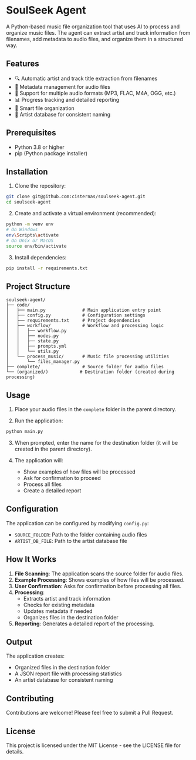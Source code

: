 # SoulSeek Agent

A Python-based music file organization tool that uses AI to process and organize music files. The agent can extract artist and track information from filenames, add metadata to audio files, and organize them in a structured way.

## Features

- 🔍 Automatic artist and track title extraction from filenames
- 📝 Metadata management for audio files
- 🎵 Support for multiple audio formats (MP3, FLAC, M4A, OGG, etc.)
- 📊 Progress tracking and detailed reporting
- 🎯 Smart file organization
- 🔄 Artist database for consistent naming

## Prerequisites

- Python 3.8 or higher
- pip (Python package installer)

## Installation

1. Clone the repository:
```bash
git clone git@github.com:cisternas/soulseek-agent.git
cd soulseek-agent
```

2. Create and activate a virtual environment (recommended):
```bash
python -m venv env
# On Windows
env\Scripts\activate
# On Unix or MacOS
source env/bin/activate
```

3. Install dependencies:
```bash
pip install -r requirements.txt
```

## Project Structure

```
soulseek-agent/
├── code/
│   ├── main.py              # Main application entry point
│   ├── config.py            # Configuration settings
│   ├── requirements.txt     # Project dependencies
│   ├── workflow/            # Workflow and processing logic
│   │   ├── workflow.py
│   │   ├── nodes.py
│   │   ├── state.py
│   │   ├── prompts.yml
│   │   └── utils.py
│   └── process_music/       # Music file processing utilities
│       └── files_manager.py
├── complete/                # Source folder for audio files
└── (organized/)            # Destination folder (created during processing)
```

## Usage

1. Place your audio files in the `complete` folder in the parent directory.

2. Run the application:
```bash
python main.py
```

3. When prompted, enter the name for the destination folder (it will be created in the parent directory).

4. The application will:
   - Show examples of how files will be processed
   - Ask for confirmation to proceed
   - Process all files
   - Create a detailed report

## Configuration

The application can be configured by modifying `config.py`:

- `SOURCE_FOLDER`: Path to the folder containing audio files
- `ARTIST_DB_FILE`: Path to the artist database file

## How It Works

1. **File Scanning**: The application scans the source folder for audio files.
2. **Example Processing**: Shows examples of how files will be processed.
3. **User Confirmation**: Asks for confirmation before processing all files.
4. **Processing**:
   - Extracts artist and track information
   - Checks for existing metadata
   - Updates metadata if needed
   - Organizes files in the destination folder
5. **Reporting**: Generates a detailed report of the processing.

## Output

The application creates:
- Organized files in the destination folder
- A JSON report file with processing statistics
- An artist database for consistent naming

## Contributing

Contributions are welcome! Please feel free to submit a Pull Request.

## License

This project is licensed under the MIT License - see the LICENSE file for details.
